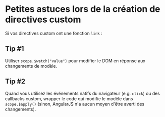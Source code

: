 Petites astuces lors de la création de directives custom
========================================================

Si vos directives custom ont une fonction `link` :

Tip #1
------
Utiliser `scope.$watch("value")` pour modifier le DOM en réponse aux changements de modèle.

Tip #2
------

Quand vous utilisez les événements natifs du navigateur (e.g. `click`) ou des callbacks custom, wrapper le code qui modifie le modèle dans `scope.$apply()` (sinon, AngularJS n'a aucun moyen d'être averti des changements).
